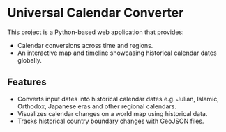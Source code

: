 # Universal Calendar Converter

This project is a Python-based web application that provides:
- Calendar conversions across time and regions.
- An interactive map and timeline showcasing historical calendar dates globally.

## Features
- Converts input dates into historical calendar dates e.g. Julian, Islamic, Orthodox, Japanese eras and other regional calendars.
- Visualizes calendar changes on a world map using historical data.
- Tracks historical country boundary changes with GeoJSON files.
